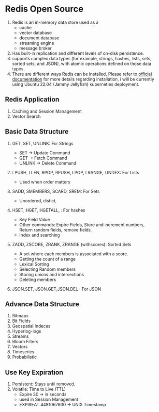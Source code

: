 # Redis Open Source

1. Redis is an in-memory data store used as a 
    - cache
    - vector database
    - document database
    - streaming engine
    - message broker
2. Has built-in replication and different levels of on-disk persistence.
3. supports complex data types (for example, strings, hashes, lists, sets, sorted sets, and JSON), with atomic operations defined on those data types.
4. There are different ways Redis can be installed, Please refer to [official documentation](https://redis.io/docs/latest/operate/oss_and_stack/install/install-stack/) for more details regarding installation, i will be currently using Ubuntu 22.04 (Jammy Jellyfish) kuberneties deployment.


## Redis Application
1. Caching and Session Management
2. Vector Search

## Basic Data Structure

1. GET, SET, UNLINK: For Strings
    - SET <key> <Value> -> Update Command
    - GET <key> -> Fetch Command
    - UNLINK <key> -> Delete Command

2. LPUSH, LLEN, RPOP, RPUSH, LPOP, LRANGE, LINDEX: For Lists
    - Used when order matters

3. SADD, SMEMBERS, SCARD, SREM: For Sets
    - Unordered, distict, 

4. HSET, HGET, HGETALL, : For hashes
    - Key Field Value
    - Other commands: Expire Fields, Store and increment numbers, Return random fields, remove fields,
    - Index and searching 

5. ZADD, ZSCORE, ZRANK, ZRANGE (withscores): Sorted Sets    
    - A set where each members is associated with a score.
    - Getting the count of a range
    - Lexical Sorting
    - Selecting Random members
    - Storing unions and intersections
    - Deleting members

6. JSON.SET, JSON.GET,JSON.DEL : For JSON

## Advance Data  Structure

1. Bitmaps
2. Bit Fields
3. Geospatial Indeces
4. Hyperlog-logs
5. Streams
6. Bloom Filters
7. Vectors
8. Timeseries
9. Probabilistic

## Use Key Expiration

1. Persistent: Stays until removed.
2. Volatile: Time to Live (TTL)
    - Expire <key> 30 -> in seconds
    - used in Session Management
    - EXPIREAT <key> 4481067600 -> UNIX Timestamp


